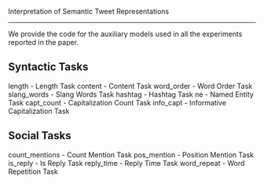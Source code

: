 Interpretation of Semantic Tweet Representations
________________________________________________

We provide the code for the auxiliary models used in all the experiments reported in the paper.

Syntactic Tasks
---------------
length - Length Task
content - Content Task
word_order - Word Order Task
slang_words - Slang Words Task
hashtag - Hashtag Task
ne - Named Entity Task
capt_count - Capitalization Count Task
info_capt - Informative Capitalization Task

Social Tasks
------------
count_mentions - Count Mention Task
pos_mention - Position Mention Task
is_reply - Is Reply Task
reply_time - Reply Time Task
word_repeat - Word Repetition Task

